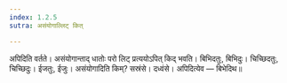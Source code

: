 ```yaml
---
index: 1.2.5
sutra: असंयोगाल्लिट् कित्

---
```

अपिदिति वर्तते। असंयोगान्ताद् धातोः परो लिट् प्रत्ययोऽपित् किद् भवति। बिभिदतुः, बिभिदुः। चिच्छिदतुः, चिच्छिदुः। ईजतुः, ईजुः। असंयोगादिति किम्? सस्रंसे। दध्वंसे। अपिदित्येव — बिभेदिथ॥